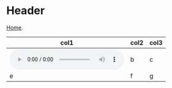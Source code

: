 
# Header

[Home](https://d-byrne1.github.io/mscproject/).

| col1 | col2 | col3 |
| --- | --- | --- |
| <audio src="gh-pages/mscproject/tail8/sample-2.wav/sample-2.wav" controls></audio> | b | c | |
| e | f | g | h |
